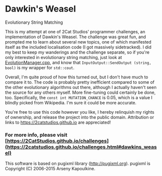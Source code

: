 # Dawkin's Weasel
Evolutionary String Matching

This is my attempt at one of 2Cat Studios' programmer challenges, an implementation of Dawkin's Weasel. The challenge was great fun, and prompted me to learn about several new topics, one of which manifested itself as the included localisation code (I got massively sidetracked). I did my best to keep my wanderings and the challenge separate, so if you're only interested in evolutionary string matching, just look at [EvolutionManager.cpp](https://github.com/AVividLight/Dawkins-Weasel/blob/master/src/EvolutionManager.cpp), and know that `InputOutput::SendOutput (string, bool)` is my wrapper for `std::cout`.

Overall, I'm quite proud of how this turned out, but I don't have much to compare it to. The code is probably pretty inefficient compared to some of the other evolutionary algorithms out there, although I actually haven't seen the source for any others myself. More fine-tuning could certainly be done, too. Specifically, the `const int MUTATION_CHANCE` is 0.05, which is a value I blindly picked from Wikipedia. I'm sure it could be more accurate.

You're free to use this code however you like, I hereby relinquish my rights of ownership, and release the project into the public domain. Attribution or links to https://2catstudios.github.io are appreciated!

### For more info, please visit [https://2CatStudios.github.io/challenges](https://2catstudios.github.io/challenges.html#dawkins_weasel)

This software is based on pugixml library (http://pugixml.org).
pugixml is Copyright (C) 2006-2015 Arseny Kapoulkine.
